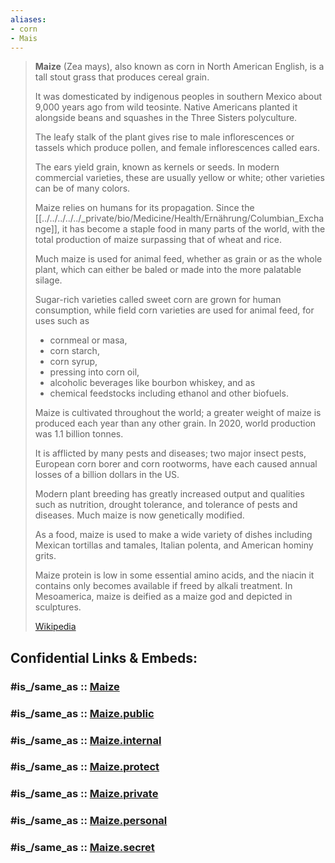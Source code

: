 ```yaml
---
aliases:
- corn
- Mais
---
```


> **Maize**  (Zea mays), also known as corn in North American English, 
> is a tall stout grass that produces cereal grain. 
> 
> It was domesticated by indigenous peoples in southern Mexico about 9,000 years ago from wild teosinte. 
> Native Americans planted it alongside beans and squashes in the Three Sisters polyculture. 
> 
> The leafy stalk of the plant gives rise to male inflorescences or tassels which produce pollen, 
> and female inflorescences called ears. 
> 
> The ears yield grain, known as kernels or seeds. 
> In modern commercial varieties, these are usually yellow or white; other varieties can be of many colors. 
>
> Maize relies on humans for its propagation. 
> Since the [[../../../../../_private/bio/Medicine/Health/Ernährung/Columbian_Exchange]], it has become a staple food in many parts of the world, 
> with the total production of maize surpassing that of wheat and rice. 
> 
> Much maize is used for animal feed, whether as grain or as the whole plant, 
> which can either be baled or made into the more palatable silage. 
> 
> Sugar-rich varieties called sweet corn are grown for human consumption, 
> while field corn varieties are used for animal feed, for uses such as 
> - cornmeal or masa, 
> - corn starch, 
> - corn syrup, 
> - pressing into corn oil, 
> - alcoholic beverages like bourbon whiskey, and as 
> - chemical feedstocks including ethanol and other biofuels.
>
> Maize is cultivated throughout the world; 
> a greater weight of maize is produced each year than any other grain. 
> In 2020, world production was 1.1 billion tonnes. 
> 
> It is afflicted by many pests and diseases; 
> two major insect pests, European corn borer and corn rootworms, 
> have each caused annual losses of a billion dollars in the US. 
> 
> Modern plant breeding has greatly increased output and qualities such as 
> nutrition, drought tolerance, and tolerance of pests and diseases. 
> Much maize is now genetically modified. 
>
> As a food, maize is used to make a wide variety of dishes including 
> Mexican tortillas and tamales, Italian polenta, and American hominy grits. 
> 
> Maize protein is low in some essential amino acids, 
> and the niacin it contains only becomes available if freed by alkali treatment. 
> In Mesoamerica, maize is deified as a maize god and depicted in sculptures.
>
> [Wikipedia](https://en.wikipedia.org/wiki/Maize)


## Confidential Links & Embeds: 

### #is_/same_as :: [Maize](/_Standards/bio/Metabolism/Nutrition/Carbohydrate/Maize.md) 

### #is_/same_as :: [Maize.public](/_public/bio/Metabolism/Nutrition/Carbohydrate/Maize.public.md) 

### #is_/same_as :: [Maize.internal](/_internal/bio/Metabolism/Nutrition/Carbohydrate/Maize.internal.md) 

### #is_/same_as :: [Maize.protect](/_protect/bio/Metabolism/Nutrition/Carbohydrate/Maize.protect.md) 

### #is_/same_as :: [Maize.private](/_private/bio/Metabolism/Nutrition/Carbohydrate/Maize.private.md) 

### #is_/same_as :: [Maize.personal](/_personal/bio/Metabolism/Nutrition/Carbohydrate/Maize.personal.md) 

### #is_/same_as :: [Maize.secret](/_secret/bio/Metabolism/Nutrition/Carbohydrate/Maize.secret.md)

